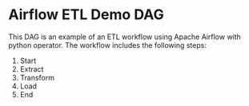 Airflow ETL Demo DAG
====================
This DAG is an example of an ETL workflow using Apache Airflow with python operator.
The workflow includes the following steps:
1. Start
2. Extract
3. Transform
4. Load
5. End
